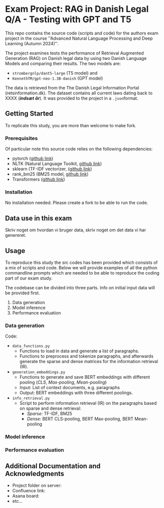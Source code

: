 # Exam Project: RAG in Danish Legal Q/A - Testing with GPT and T5

This repo contains the source code (scripts and code) for the authors exam project in the course ''Advanced Natural Language Processing and Deep Learning (Autumn 2024)''.

The project examines tests the performance of Retrieval Augmented Generation (RAG) on Danish legal data by using two Danish Language Models and comparing their results. The two models are:

- ```strombergnlp/dant5-large``` (T5 model)
and
- ```KennethTM/gpt-neo-1.3B-danish``` (GPT model)

The data is retrieved from the The Danish Legal Information Portal (retsinformation.dk). The dataset contains all current laws dating back to XXXX (***indsæt år***). It was provided to the project in a ```.json```format.

## Getting Started

To replicate this study, you are more than welcome to make fork.

### Prerequisites

Of particular note this source code relies on the following dependencies:

- pytorch ([github link](https://github.com/pytorch/pytorch))
- NLTK (Natural Language Toolkit, [github link](https://github.com/nltk/nltk))
- sklearn (TF-IDF vectorizer, ([github link](https://github.com/scikit-learn/scikit-learn))
- rank_bm25 (BM25 model, [github link](https://github.com/dorianbrown/rank_bm25))
- Transformers ([github link](https://github.com/huggingface/transformers)) 

### Installation

No installation needed. Please create a fork to be able to run the code.

## Data use in this exam

Skriv noget om hvordan vi bruger data, skriv noget om det data vi har genereret. 

## Usage

To reproduce this study the src codes has been provided which consists of a mix of scripts and code. Below we will provide examples of all the python commandline prompts which are needed to be able to reproduce the coding part of our exam study.

The codebase can be divided into three parts. Info on initial input data will be provided first.

1) Data generation
2) Model inference
3) Performance evaluation

### Data generation

Code:

- ```data_functions.py```
  - Functions to load in data and generate a list of paragraphs.
  - Functions to preprocess and tokenize paragraphs, and afterwards generate the sparse and dense matrices for the information retrieval (IR).
- ```generation_embeddings.py```
  - Functions to generate and save BERT embeddings with different pooling (*CLS*, *Max-pooling*, *Mean-pooling*)
  - Input: List of context documents, e.g. paragraphs
  - Output: BERT embeddings with three different poolings.
- ```info_retrieval.py```
  - Script to perform information retrieval (IR) on the paragraphs based on sparse and dense retrieval:
    - *Sparse:* TF-IDF, BM25
    - *Dense:* BERT CLS-pooling, BERT Max-pooling, BERT Mean-pooling

### Model inference

### Performance evaluation

## Additional Documentation and Acknowledgments

* Project folder on server:
* Confluence link:
* Asana board:
* etc...
